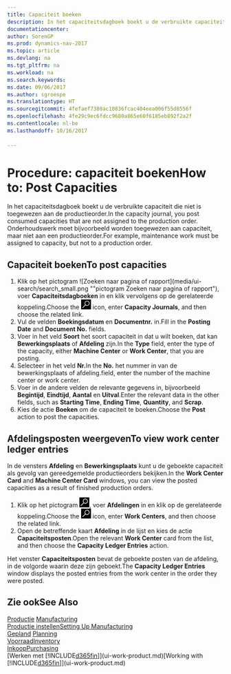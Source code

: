 ```yaml
---
title: Capaciteit boeken
description: In het capaciteitsdagboek boekt u de verbruikte capaciteit die niet is toegewezen aan de productieorder. Onderhoudswerk moet bijvoorbeeld worden toegewezen aan capaciteit, maar niet aan een productieorder.
documentationcenter: 
author: SorenGP
ms.prod: dynamics-nav-2017
ms.topic: article
ms.devlang: na
ms.tgt_pltfrm: na
ms.workload: na
ms.search.keywords: 
ms.date: 09/06/2017
ms.author: sgroespe
ms.translationtype: HT
ms.sourcegitcommit: 4fefaef7380ac10836fcac404eea006f55d8556f
ms.openlocfilehash: 4fe29c9ec6fdcc9680a865e60f6185eb892f2a2f
ms.contentlocale: nl-be
ms.lasthandoff: 10/16/2017

---
```

# <a name="how-to-post-capacities"></a><span data-ttu-id="4fe0c-104">Procedure: capaciteit boeken</span><span class="sxs-lookup"><span data-stu-id="4fe0c-104">How to: Post Capacities</span></span>
<span data-ttu-id="4fe0c-105">In het capaciteitsdagboek boekt u de verbruikte capaciteit die niet is toegewezen aan de productieorder.</span><span class="sxs-lookup"><span data-stu-id="4fe0c-105">In the capacity journal, you post consumed capacities that are not assigned to the production order.</span></span> <span data-ttu-id="4fe0c-106">Onderhoudswerk moet bijvoorbeeld worden toegewezen aan capaciteit, maar niet aan een productieorder.</span><span class="sxs-lookup"><span data-stu-id="4fe0c-106">For example, maintenance work must be assigned to capacity, but not to a production order.</span></span>  

## <a name="to-post-capacities"></a><span data-ttu-id="4fe0c-107">Capaciteit boeken</span><span class="sxs-lookup"><span data-stu-id="4fe0c-107">To post capacities</span></span>  
1.  <span data-ttu-id="4fe0c-108">Klik op het pictogram ![Zoeken naar pagina of rapport](media/ui-search/search_small.png ""pictogram Zoeken naar pagina of rapport"), voer **Capaciteitsdagboeken** in en klik vervolgens op de gerelateerde koppeling.</span><span class="sxs-lookup"><span data-stu-id="4fe0c-108">Choose the ![Search for Page or Report](media/ui-search/search_small.png "Search for Page or Report icon") icon, enter **Capacity Journals**, and then choose the related link.</span></span>  
2.  <span data-ttu-id="4fe0c-109">Vul de velden **Boekingsdatum** en **Documentnr.** in.</span><span class="sxs-lookup"><span data-stu-id="4fe0c-109">Fill in the **Posting Date** and **Document No.** fields.</span></span>  
3.  <span data-ttu-id="4fe0c-110">Voer in het veld **Soort** het soort capaciteit in dat u wilt boeken, dat kan **Bewerkingsplaats** of **Afdeling** zijn.</span><span class="sxs-lookup"><span data-stu-id="4fe0c-110">In the **Type** field, enter the type of the capacity, either **Machine Center** or **Work Center**, that you are posting.</span></span>  
4.  <span data-ttu-id="4fe0c-111">Selecteer in het veld **Nr.**</span><span class="sxs-lookup"><span data-stu-id="4fe0c-111">In the **No.**</span></span> <span data-ttu-id="4fe0c-112">het nummer in van de bewerkingsplaats of afdeling.</span><span class="sxs-lookup"><span data-stu-id="4fe0c-112">field, enter the number of the machine center or work center.</span></span>  
5.  <span data-ttu-id="4fe0c-113">Voer in de andere velden de relevante gegevens in, bijvoorbeeld **Begintijd**, **Eindtijd**, **Aantal** en **Uitval**.</span><span class="sxs-lookup"><span data-stu-id="4fe0c-113">Enter the relevant data in the other fields, such as **Starting Time**, **Ending Time**, **Quantity**, and **Scrap**.</span></span>  
6.  <span data-ttu-id="4fe0c-114">Kies de actie **Boeken** om de capaciteit te boeken.</span><span class="sxs-lookup"><span data-stu-id="4fe0c-114">Choose the **Post** action to post the capacities.</span></span>  

## <a name="to-view-work-center-ledger-entries"></a><span data-ttu-id="4fe0c-115">Afdelingsposten weergeven</span><span class="sxs-lookup"><span data-stu-id="4fe0c-115">To view work center ledger entries</span></span>  
<span data-ttu-id="4fe0c-116">In de vensters **Afdeling** en **Bewerkingsplaats** kunt u de geboekte capaciteit als gevolg van gereedgemelde productieorders bekijken.</span><span class="sxs-lookup"><span data-stu-id="4fe0c-116">In the **Work Center Card** and **Machine Center Card** windows, you can view the posted capacities as a result of finished production orders.</span></span>    
1.  <span data-ttu-id="4fe0c-117">Klik op het pictogram ![Zoeken naar pagina of rapport](media/ui-search/search_small.png "pictogram Zoeken naar pagina of rapport"), voer **Afdelingen** in en klik op de gerelateerde koppeling.</span><span class="sxs-lookup"><span data-stu-id="4fe0c-117">Choose the ![Search for Page or Report](media/ui-search/search_small.png "Search for Page or Report icon") icon, enter **Work Centers**, and then choose the related link.</span></span>  
2.  <span data-ttu-id="4fe0c-118">Open de betreffende kaart **Afdeling** in de lijst en kies de actie **Capaciteitsposten**.</span><span class="sxs-lookup"><span data-stu-id="4fe0c-118">Open the relevant **Work Center** card from the list, and then choose the **Capacity Ledger Entries** action.</span></span>  

<span data-ttu-id="4fe0c-119">Het venster **Capaciteitsposten** bevat de geboekte posten van de afdeling, in de volgorde waarin deze zijn geboekt.</span><span class="sxs-lookup"><span data-stu-id="4fe0c-119">The **Capacity Ledger Entries** window displays the posted entries from the work center in the order they were posted.</span></span>   

## <a name="see-also"></a><span data-ttu-id="4fe0c-120">Zie ook</span><span class="sxs-lookup"><span data-stu-id="4fe0c-120">See Also</span></span>  
<span data-ttu-id="4fe0c-121">[Productie](production-manage-manufacturing.md)  </span><span class="sxs-lookup"><span data-stu-id="4fe0c-121">[Manufacturing](production-manage-manufacturing.md)  </span></span>  
[<span data-ttu-id="4fe0c-122">Productie instellen</span><span class="sxs-lookup"><span data-stu-id="4fe0c-122">Setting Up Manufacturing</span></span>](production-configure-production-processes.md)  
<span data-ttu-id="4fe0c-123">[Gepland](production-planning.md)    </span><span class="sxs-lookup"><span data-stu-id="4fe0c-123">[Planning](production-planning.md)    </span></span>  
[<span data-ttu-id="4fe0c-124">Voorraad</span><span class="sxs-lookup"><span data-stu-id="4fe0c-124">Inventory</span></span>](inventory-manage-inventory.md)  
[<span data-ttu-id="4fe0c-125">Inkoop</span><span class="sxs-lookup"><span data-stu-id="4fe0c-125">Purchasing</span></span>](purchasing-manage-purchasing.md)  
<span data-ttu-id="4fe0c-126">[Werken met [!INCLUDE[d365fin](includes/d365fin_md.md)]](ui-work-product.md)</span><span class="sxs-lookup"><span data-stu-id="4fe0c-126">[Working with [!INCLUDE[d365fin](includes/d365fin_md.md)]](ui-work-product.md)</span></span>

